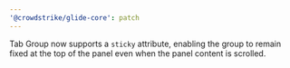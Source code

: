 ```yaml
---
'@crowdstrike/glide-core': patch
---
```


Tab Group now supports a `sticky` attribute, enabling the group to remain fixed at the top of the panel even when the panel content is scrolled.
